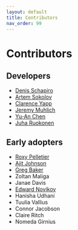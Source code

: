 ```yaml
---
layout: default
title: Contributors
nav_order: 99
---
```


Contributors
============

Developers
------------------
* [Denis Schapiro](https://github.com/DenisSch)
* [Artem Sokolov](https://github.com/ArtemSokolov)
* [Clarence Yapp](https://github.com/clarenceyapp)
* [Jeremy Muhlich](https://github.com/jmuhlich)
* [Yu-An Chen](https://github.com/Yu-AnChen)
* [Juha Ruokonen](https://github.com/Juha-Ruokonen)

Early adopters
-----------
* [Roxy Pelletier](https://github.com/rjp21)
* [Ajit Johnson](https://github.com/ajitjohnson) 
* [Greg Baker](https://github.com/gjbaker)
* Zoltan Maliga
* Janae Davis
* [Edward Novikov](https://github.com/edn314)
* Hanisha Udhani
* Tuulia Vallius
* Connor Jacobson
* Claire Ritch
* Nomeda Girnius
